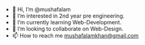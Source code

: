 - 👋 Hi, I’m @mushafalam
- 👀 I’m interested in 2nd year pre engineering.
- 🌱 I’m currently learning Web-Development.
- 💞️ I’m looking to collaborate on Web-Design.
- 📫 How to reach me mushafalamkhan@gmail.com

<!---
mushafalam/mushafalam is a ✨ special ✨ repository because its `README.md` (this file) appears on your GitHub profile.
You can click the Preview link to take a look at your changes.
--->
